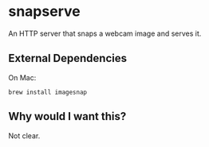 # snapserve

An HTTP server that snaps a webcam image and serves it.

## External Dependencies

On Mac:

```
brew install imagesnap
```

## Why would I want this?

Not clear.
